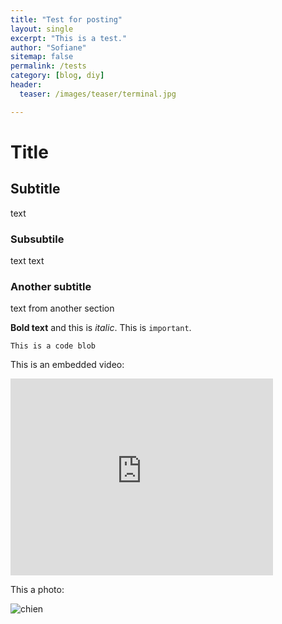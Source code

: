```yaml
---
title: "Test for posting"
layout: single
excerpt: "This is a test."
author: "Sofiane"
sitemap: false
permalink: /tests
category: [blog, diy]
header:
  teaser: /images/teaser/terminal.jpg

---
```


# Title

## Subtitle
text

### Subsubtile
text text

### Another subtitle
text from another section

**Bold text** and this is *italic*. This is `important`.

```
This is a code blob
```

This is an embedded video:

<iframe width="420" height="315" src="http://www.youtube.com/embed/dQw4w9WgXcQ" frameborder="0" allowfullscreen> </iframe>

This a photo:

![chien](http://www.votipets.com/images/chien.jpg)
